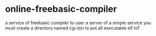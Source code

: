 # online-freebasic-compiler
a service of freebasic compiler to user a server of a simple service
you must create a directory named cgi-bin to put all executable elf
IoT
